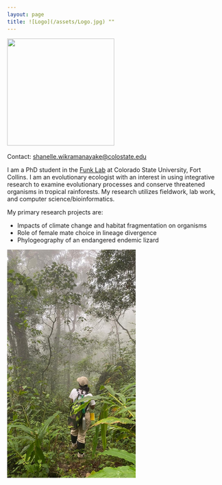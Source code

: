 ```yaml
---
layout: page
title: ![Logo](/assets/Logo.jpg) ""
---
```


<img src="/assets/Field_pic2.jpg"  width="250" height="250"> 

Contact: shanelle.wikramanayake@colostate.edu

I am a PhD student in the [Funk Lab](https://sites.google.com/view/funklab/home?authuser=0) at Colorado State University, Fort Collins. I am an evolutionary ecologist with an interest in using integrative research to examine evolutionary processes and conserve threatened organisms in tropical rainforests. My research utilizes fieldwork, lab work, and computer science/bioinformatics. 

My primary research projects are: 

* Impacts of climate change and habitat fragmentation on organisms
* Role of female mate choice in lineage divergence
* Phylogeography of an endangered endemic lizard 

<img src="assets/Research/Fieldpic4.jpeg"  width="300"> 